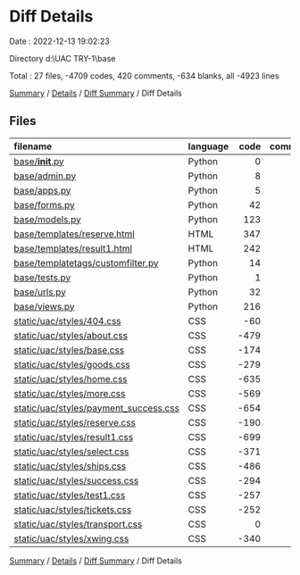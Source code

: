 # Diff Details

Date : 2022-12-13 19:02:23

Directory d:\\UAC TRY-1\\base

Total : 27 files,  -4709 codes, 420 comments, -634 blanks, all -4923 lines

[Summary](results.md) / [Details](details.md) / [Diff Summary](diff.md) / Diff Details

## Files
| filename | language | code | comment | blank | total |
| :--- | :--- | ---: | ---: | ---: | ---: |
| [base/__init__.py](/base/__init__.py) | Python | 0 | 0 | 1 | 1 |
| [base/admin.py](/base/admin.py) | Python | 8 | 1 | 1 | 10 |
| [base/apps.py](/base/apps.py) | Python | 5 | 0 | 3 | 8 |
| [base/forms.py](/base/forms.py) | Python | 42 | 0 | 8 | 50 |
| [base/models.py](/base/models.py) | Python | 123 | 1 | 33 | 157 |
| [base/templates/reserve.html](/base/templates/reserve.html) | HTML | 347 | 1 | 44 | 392 |
| [base/templates/result1.html](/base/templates/result1.html) | HTML | 242 | 1 | 52 | 295 |
| [base/templatetags/customfilter.py](/base/templatetags/customfilter.py) | Python | 14 | 0 | 5 | 19 |
| [base/tests.py](/base/tests.py) | Python | 1 | 1 | 2 | 4 |
| [base/urls.py](/base/urls.py) | Python | 32 | 0 | 11 | 43 |
| [base/views.py](/base/views.py) | Python | 216 | 524 | 45 | 785 |
| [static/uac/styles/404.css](/static/uac/styles/404.css) | CSS | -60 | 0 | -5 | -65 |
| [static/uac/styles/about.css](/static/uac/styles/about.css) | CSS | -479 | -4 | -76 | -559 |
| [static/uac/styles/base.css](/static/uac/styles/base.css) | CSS | -174 | -2 | -38 | -214 |
| [static/uac/styles/goods.css](/static/uac/styles/goods.css) | CSS | -279 | -2 | -54 | -335 |
| [static/uac/styles/home.css](/static/uac/styles/home.css) | CSS | -635 | -5 | -81 | -721 |
| [static/uac/styles/more.css](/static/uac/styles/more.css) | CSS | -569 | -10 | -73 | -652 |
| [static/uac/styles/payment_success.css](/static/uac/styles/payment_success.css) | CSS | -654 | 0 | -19 | -673 |
| [static/uac/styles/reserve.css](/static/uac/styles/reserve.css) | CSS | -190 | -2 | -42 | -234 |
| [static/uac/styles/result1.css](/static/uac/styles/result1.css) | CSS | -699 | -63 | -86 | -848 |
| [static/uac/styles/select.css](/static/uac/styles/select.css) | CSS | -371 | -2 | -71 | -444 |
| [static/uac/styles/ships.css](/static/uac/styles/ships.css) | CSS | -486 | -8 | -68 | -562 |
| [static/uac/styles/success.css](/static/uac/styles/success.css) | CSS | -294 | -2 | -63 | -359 |
| [static/uac/styles/test1.css](/static/uac/styles/test1.css) | CSS | -257 | -2 | -58 | -317 |
| [static/uac/styles/tickets.css](/static/uac/styles/tickets.css) | CSS | -252 | -2 | -51 | -305 |
| [static/uac/styles/transport.css](/static/uac/styles/transport.css) | CSS | 0 | 0 | -1 | -1 |
| [static/uac/styles/xwing.css](/static/uac/styles/xwing.css) | CSS | -340 | -5 | -53 | -398 |

[Summary](results.md) / [Details](details.md) / [Diff Summary](diff.md) / Diff Details